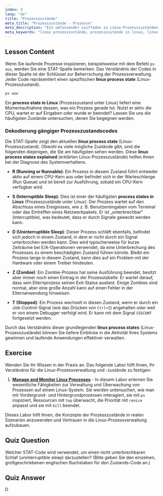 ```yaml
---
index: 9
lang: "de"
title: "Prozesszustände"
meta_title: "Prozesszustände - Prozesse"
meta_description: "Ein umfassender Leitfaden zu Linux-Prozesszuständen. Erfahren Sie mehr über die verschiedenen Prozesszustände in Linux (R, S, D, Z, T) und wie Sie diese mit dem Befehl `ps` interpretieren können."
meta_keywords: "linux prozesszustände, prozesszustände in linux, linux prozesszustand, prozesszustand in linux, linux prozesszustände erklärt, ps befehl, STAT codes, prozessverwaltung"
---
```


## Lesson Content

Wenn Sie laufende Prozesse inspizieren, beispielsweise mit dem Befehl `ps aux`, werden Sie eine STAT-Spalte bemerken. Das Verständnis der Codes in dieser Spalte ist der Schlüssel zur Beherrschung der Prozessverwaltung. Jeder Code repräsentiert einen spezifischen **linux process state** (Linux-Prozesszustand).

```bash
ps aux
```

Ein **process state in Linux** (Prozesszustand unter Linux) liefert eine Momentaufnahme dessen, was ein Prozess gerade tut. Nutzt er aktiv die CPU, wartet er auf Eingaben oder wurde er beendet? Lassen Sie uns die häufigsten Zustände untersuchen, denen Sie begegnen werden.

### Dekodierung gängiger Prozesszustandscodes

Die STAT-Spalte zeigt den aktuellen **linux process state** (Linux-Prozesszustand). Obwohl es viele mögliche Zustände gibt, sind die folgenden diejenigen, die Sie am häufigsten sehen werden. Diese **linux process states explained** (erklärten Linux-Prozesszustände) helfen Ihnen bei der Diagnose des Systemverhaltens.

- **R (Running or Runnable)**: Ein Prozess in diesem Zustand führt entweder aktiv auf einem CPU-Kern aus oder befindet sich in der Warteschlange (Run Queue) und ist bereit zur Ausführung, sobald ein CPU-Kern verfügbar wird.

- **S (Interruptible Sleep)**: Dies ist einer der häufigsten **process states in Linux** (Prozesszustände unter Linux). Der Prozess wartet auf den Abschluss eines Ereignisses, wie z. B. Benutzereingaben vom Terminal oder das Eintreffen eines Netzwerkpakets. Er ist „unterbrechbar“ (interruptible), was bedeutet, dass er durch Signale geweckt werden kann.

- **D (Uninterruptible Sleep)**: Dieser Prozess schläft ebenfalls, befindet sich jedoch in einem Zustand, in dem er nicht durch ein Signal unterbrochen werden kann. Dies wird typischerweise für kurze Zeiträume bei E/A-Operationen verwendet, da eine Unterbrechung des Prozesses zu einem beschädigten Zustand führen könnte. Bleibt ein Prozess lange in diesem Zustand, kann dies auf ein Problem mit der Hardware oder einem Treiber hindeuten.

- **Z (Zombie)**: Ein Zombie-Prozess hat seine Ausführung beendet, besitzt aber immer noch einen Eintrag in der Prozesstabelle. Er wartet darauf, dass sein Elternprozess seinen Exit-Status ausliest. Einige Zombies sind normal, aber eine große Anzahl kann auf einen Fehler in der Elternanwendung hinweisen.

- **T (Stopped)**: Ein Prozess wechselt in diesen Zustand, wenn er durch ein Job-Control-Signal (wie das Drücken von `Ctrl+Z`) angehalten oder weil er von einem Debugger verfolgt wird. Er kann mit dem Signal `SIGCONT` fortgesetzt werden.

Durch das Verständnis dieser grundlegenden **linux process states** (Linux-Prozesszustände) können Sie tiefere Einblicke in die Aktivität Ihres Systems gewinnen und laufende Anwendungen effektiver verwalten.

## Exercise

Wenden Sie Ihr Wissen in der Praxis an. Das folgende Labor hilft Ihnen, Ihr Verständnis für die Linux-Prozessverwaltung und -zustände zu festigen:

1. **[Manage and Monitor Linux Processes](https://labex.io/de/labs/comptia-manage-and-monitor-linux-processes-590864)** - In diesem Labor erlernen Sie wesentliche Fähigkeiten zur Verwaltung und Überwachung von Prozessen auf einem Linux-System. Sie werden untersuchen, wie man mit Vordergrund- und Hintergrundprozessen interagiert, sie mit `ps` inspiziert, Ressourcen mit `top` überwacht, die Priorität mit `renice` anpasst und sie mit `kill` beendet.

Dieses Labor hilft Ihnen, die Konzepte der Prozesszustände in realen Szenarien anzuwenden und Vertrauen in die Linux-Prozessverwaltung aufzubauen.

## Quiz Question

Welcher STAT-Code wird verwendet, um einen nicht unterbrechbaren Schlaf (uninterruptible sleep) darzustellen? (Bitte geben Sie den einzelnen, großgeschriebenen englischen Buchstaben für den Zustands-Code an.)

## Quiz Answer

D
